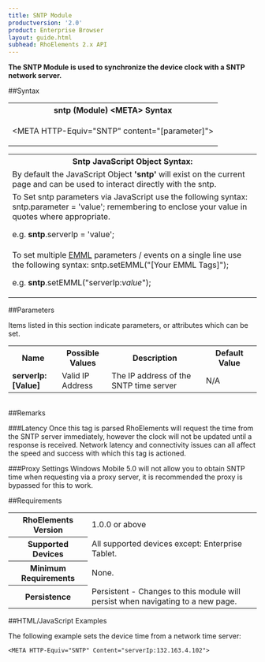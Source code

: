 ```yaml
---
title: SNTP Module
productversion: '2.0'
product: Enterprise Browser
layout: guide.html
subhead: RhoElements 2.x API
---
```




<b>
The SNTP Module is used to synchronize the device clock with a SNTP network server.
</b>

##Syntax

<table class="re-table"><tr><th class="tableHeading">sntp (Module) &lt;META&gt; Syntax
</th></tr><tr><td class="clsSyntaxCells clsOddRow"><p>&lt;META HTTP-Equiv="SNTP" content="[parameter]"&gt;</p></td></tr></table>
<table class="re-table"><tr><th class="tableHeading">Sntp JavaScript Object Syntax:</th></tr><tr><td class="clsSyntaxCells clsOddRow">
By default the JavaScript Object <b>'sntp'</b> will exist on the current page and can be used to interact directly with the sntp.
</td></tr><tr><td class="clsSyntaxCells clsEvenRow">
To Set sntp parameters via JavaScript use the following syntax: sntp.parameter = 'value'; remembering to enclose your value in quotes where appropriate.  
<P />e.g. <b>sntp</b>.serverIp = 'value';
</td></tr><tr><td class="clsSyntaxCells clsOddRow">							
To set multiple <a href="/rhoelements/EMMLOverview">EMML</a> parameters / events on a single line use the following syntax: sntp.setEMML("[Your EMML Tags]");
<P />
e.g. <b>sntp</b>.setEMML("serverIp:<i>value</i>");							
</td></tr></table>


##Parameters


Items listed in this section indicate parameters, or attributes which can be set.
<table class="re-table"><col width="20%" /><col width="20%" /><col width="38%" /><col width="22%" /><tr><th class="tableHeading">Name</th><th class="tableHeading">Possible Values</th><th class="tableHeading">Description</th><th class="tableHeading">Default Value</th></tr><tr><td class="clsSyntaxCells clsOddRow"><b>serverIp:[Value]
</b></td><td class="clsSyntaxCells clsOddRow">Valid IP Address</td><td class="clsSyntaxCells clsOddRow">The IP address of the SNTP time server</td><td class="clsSyntaxCells clsOddRow">N/A</td></tr></table>
<table class="re-table"><col width="78%" /><col width="8%" /><col width="1%" /><col width="5%" /><col width="1%" /><col width="5%" /><col width="2%" /></table>




##Remarks


###Latency
Once this tag is parsed RhoElements will request the time from the SNTP server immediately, however the clock will not be updated until a response is received. Network latency and connectivity issues can all affect the speed and success with which this tag is actioned.


###Proxy Settings
Windows Mobile 5.0 will not allow you to obtain SNTP time when requesting via a proxy server, it is recommended the proxy is bypassed for this to work.




##Requirements

<table class="re-table"><tr><th class="tableHeading">RhoElements Version</th><td class="clsSyntaxCell clsEvenRow">1.0.0 or above
</td></tr><tr><th class="tableHeading">Supported Devices</th><td class="clsSyntaxCell clsOddRow">All supported devices except: Enterprise Tablet.</td></tr><tr><th class="tableHeading">Minimum Requirements</th><td class="clsSyntaxCell clsOddRow">None.</td></tr><tr><th class="tableHeading">Persistence</th><td class="clsSyntaxCell clsEvenRow">Persistent - Changes to this module will persist when navigating to a new page.</td></tr></table>


##HTML/JavaScript Examples

The following example sets the device time from a network time server:

	<META HTTP-Equiv="SNTP" Content="serverIp:132.163.4.102">
	





